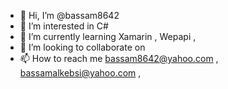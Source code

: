 - 👋 Hi, I’m @bassam8642
- 👀 I’m interested in C#
- 🌱 I’m currently learning Xamarin , Wepapi , 
- 💞️ I’m looking to collaborate on  
- 📫 How to reach me bassam8642@yahoo.com , bassamalkebsi@yahoo.com ,  

<!---
bassam8642/bassam8642 is a ✨ special ✨ repository because its `README.md` (this file) appears on your GitHub profile.
You can click the Preview link to take a look at your changes.
--->
